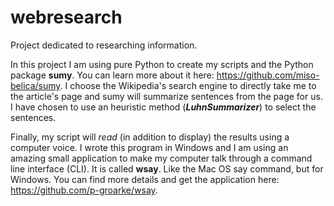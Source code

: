 # webresearch
Project dedicated to researching information.

In this project I am using pure Python to create my scripts and the Python package <b>sumy</b>. You can learn more about it here: https://github.com/miso-belica/sumy. I choose the Wikipedia's search engine to directly take me to the article's page and sumy will summarize sentences from the page for us. I have chosen to use an heuristic method (<b><i>LuhnSummarizer</i></b>) to select the sentences.

Finally, my script will <i>read</i> (in addition to display) the results using a computer voice. I wrote this program in Windows and I am using an amazing small application to make my computer talk through a command line interface (CLI). It is called <b>wsay</b>. Like the Mac OS say command, but for Windows. You can find more details and get the application here: https://github.com/p-groarke/wsay.
